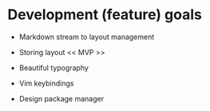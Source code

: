 # Development (feature) goals


- Markdown stream to layout management
- Storing layout 
<< MVP >>

- Beautiful typography
- Vim keybindings


- Design package manager
